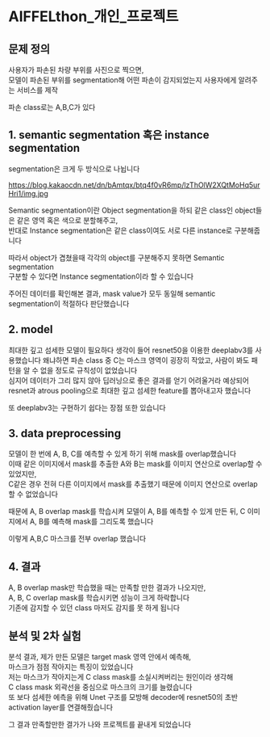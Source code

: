 # AIFFELthon_개인_프로젝트

## 문제 정의

사용자가 파손된 차량 부위를 사진으로 찍으면,  
모델이 파손된 부위를 segmentation해 어떤 파손이 감지되었는지 사용자에게 알려주는 서비스를 제작  

파손 class로는 A,B,C가 있다


## 1. semantic segmentation 혹은 instance segmentation

segmentation은 크게 두 방식으로 나뉩니다  

https://blog.kakaocdn.net/dn/bAmtqx/btq4f0vR6mp/lzThOlW2XQtMoHq5urHri1/img.jpg

Semantic segmentation이란 Object segmentation을 하되 같은 class인 object들은 같은 영역 혹은 색으로 분할해주고,  
반대로 Instance segmentation은 같은 class이여도 서로 다른 instance로 구분해줍니다  

따라서 object가 겹쳤을때 각각의 object를 구분해주지 못하면 Semantic segmentation  
구분할 수 있다면 Instance segmentation이라 할 수 있습니다

주어진 데이터를 확인해본 결과, mask value가 모두 동일해 semantic segmentation이 적절하다 판단했습니다


## 2. model

최대한 깊고 섬세한 모델이 필요하다 생각이 들어 resnet50을 이용한 deeplabv3를 사용했습니다
왜냐하면 파손 class 중 C는 마스크 영역이 굉장히 작았고, 사람이 봐도 패턴을 알 수 없을 정도로 규칙성이 없었습니다  
심지어 데이터가 그리 많지 않아 딥러닝으로 좋은 결과를 얻기 어려울거라 예상되어  
resnet과 atrous pooling으로 최대한 깊고 섬세한 feature를 뽑아내고자 했습니다

또 deeplabv3는 구현하기 쉽다는 장점 또한 있습니다

## 3. data preprocessing

모델이 한 번에 A, B, C를 예측할 수 있게 하기 위해 mask를 overlap했습니다  
이때 같은 이미지에서 mask를 추출한 A와 B는 mask를 이미지 연산으로 overlap할 수 있었지만,  
C같은 경우 전혀 다른 이미지에서 mask를 추출했기 때문에 이미지 연산으로 overlap할 수 없었습니다

때문에 A, B overlap mask를 학습시켜 모델이 A, B를 예측할 수 있게 만든 뒤,
C 이미지에서 A, B를 예측해 mask를 그리도록 했습니다

이렇게 A,B,C 마스크를 전부 overlap 했습니다


## 4. 결과

A, B overlap mask만 학습했을 때는 만족할 만한 결과가 나오지만,  
A, B, C overlap mask를 학습시키면 성능이 크게 하락합니다  
기존에 감지할 수 있던 class 마저도 감지를 못 하게 됩니다  

## 분석 및 2차 실험

분석 결과, 제가 만든 모델은 target mask 영역 안에서 예측해,  
마스크가 점점 작아지는 특징이 있었습니다  
저는 마스크가 작아지는게 C class mask를 소실시켜버리는 원인이라 생각해  
C class mask 외곽선을 중심으로 마스크의 크기를 늘렸습니다  
또 보다 섬세한 에측을 위해 Unet 구조를 모방해 decoder에 resnet50의 초반 activation layer를 연결해줬습니다

그 결과 만족할만한 결가가 나와 프로젝트를 끝내게 되었습니다
